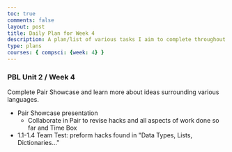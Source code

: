 ```yaml
---
toc: true
comments: false
layout: post
title: Daily Plan for Week 4
description: A plan/list of various tasks I aim to complete throughout the course of Week 4 of AP CSP.
type: plans
courses: { compsci: {week: 4} }
---
```


### PBL Unit 2 / Week 4

Complete Pair Showcase and learn more about ideas surrounding various languages.

- Pair Showcase presentation
    - Collaborate in Pair to revise hacks and all aspects of work done so far and Time Box
- 1.1-1.4 Team Test: preform hacks found in "Data Types, Lists, Dictionaries..."